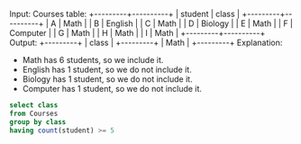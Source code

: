 Input:
Courses table:
+---------+----------+
| student | class |
+---------+----------+
| A | Math |
| B | English |
| C | Math |
| D | Biology |
| E | Math |
| F | Computer |
| G | Math |
| H | Math |
| I | Math |
+---------+----------+
Output:
+---------+
| class |
+---------+
| Math |
+---------+
Explanation:

- Math has 6 students, so we include it.
- English has 1 student, so we do not include it.
- Biology has 1 student, so we do not include it.
- Computer has 1 student, so we do not include it.

```sql
select class
from Courses
group by class
having count(student) >= 5
```
